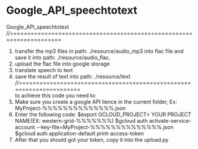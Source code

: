 # Google_API_speechtotext
Google_API_speechtotext
//=====================================================================
1. transfer the mp3 files in path: ./resource/audio_mp3 into flac file and
   save it into path: ./resource/audio_flac.
2. upload the flac file into google storage
3. translate speech to text
4. save the result of text into path: ./resource/text
//=====================================================================                                                         
to achieve this code you need to:
1. Make sure you create a google API lience in the current folder, Ex: MyProject-%%%%%%%%%%%%%%.json
2. Enter the following code:
$export GCLOUD_PROJECT= YOUR PROJECT NAME(EX: western-grid-%%%%%%%)
$gcloud auth activate-service-account --key-file=MyProject-%%%%%%%%%%%%%%.json
$gcloud auth application-default print-access-token
3. After that you should got your token, copy it into the upload.py 
